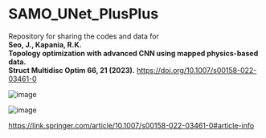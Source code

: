 # SAMO_UNet_PlusPlus
Repository for sharing the codes and data for <br />
**Seo, J., Kapania, R.K.** <br />
**Topology optimization with advanced CNN using mapped physics-based data.**<br /> 
**Struct Multidisc Optim 66, 21 (2023).** https://doi.org/10.1007/s00158-022-03461-0<br />

![image](https://user-images.githubusercontent.com/48101303/211036179-3278fd04-86fb-44a5-803c-566ef0f39ff7.png)<br />

![image](https://user-images.githubusercontent.com/48101303/211036009-64cab939-92c0-4017-b5d8-e35b25ffcfa8.png) <br />

https://link.springer.com/article/10.1007/s00158-022-03461-0#article-info <br />

